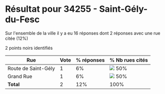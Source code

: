 # Résultat pour 34255 - Saint-Gély-du-Fesc

Sur l'ensemble de la ville il y a eu 16 réponses dont 2 réponses avec une rue citée (12%)

2 points noirs identifiés

| Rue | Vote | % réponses | % Nb rues cités|
|-----|------|------------|----------------|
| Route de Saint-Gély | 1 | 6% | <img src="../../img/bar_50.gif" />&nbsp;50%|
| Grand Rue | 1 | 6% | <img src="../../img/bar_50.gif" />&nbsp;50%|
| **Total** | 2 | 12% | 100%|

